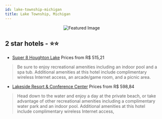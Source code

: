 ```yaml
---
id: lake-township-michigan
title: Lake Township, Michigan
---
```


<center><img src="https://i.travelapi.com/hotels/1000000/860000/856300/856286/123bf965_z.jpg" alt="Featured Image" /></center>


##  2 star hotels - ⭐️⭐️

-    [Super 8 Houghton Lake](https://us.hurb.com/hotels/lake-township/super-8-houghton-lake-JNP-JP427542?cmp=18055) Prices from R$ 515,21
   > Be sure to enjoy recreational amenities including an indoor pool and a spa tub. Additional amenities at this hotel include complimentary wireless Internet access, an arcade/game room, and a picnic area.
-    [Lakeside Resort & Conference Center](https://us.hurb.com/hotels/lake-township/lakeside-resort-conference-center-JNP-JP091460?cmp=18055) Prices from R$ 598,84
   > Head down to the water and enjoy a day at the private beach, or take advantage of other recreational amenities including a complimentary water park and an indoor pool. Additional amenities at this hotel include complimentary wireless Internet access,
